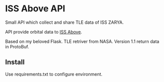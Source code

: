 # ISS Above API
Small API which collect and share TLE data of ISS ZARYA.

API provide orbital data to [ISS Above](https://github.com/TheLongRunSmoke/iss-tracker).

Based on my beloved Flask. TLE retriver from NASA. Version 1.1 return data in ProtoBuf. 

## Install
Use requirements.txt to configure environment.
